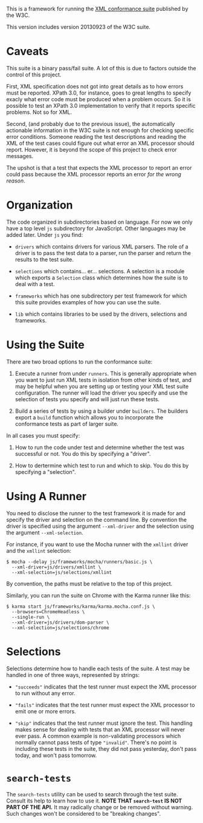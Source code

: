This is a framework for running the [XML conformance
suite](https://www.w3.org/XML/Test/) published by the W3C.

This version includes version 20130923 of the W3C suite.

Caveats
=======

This suite is a binary pass/fail suite. A lot of this is due to
factors outside the control of this project.

First, XML specification does not got into great details as to how
errors must be reported. XPath 3.0, for instance, goes to great
lengths to specify exacly what error code must be produced when a
problem occurs. So it is possible to test an XPath 3.0 implementation
to verify that it reports specific problems. Not so for XML.

Second, (and probably due to the previous issue), the automatically
actionable information in the W3C suite is not enough for checking
specific error conditions. Someone reading the test descriptions and
reading the XML of the test cases could figure out what error an XML
processor should report. However, it is beyond the scope of this
project to check error messages.

The upshot is that a test that expects the XML processor to report an
error could pass because the XML processor reports an error *for the
wrong reason*.

Organization
============

The code organized in subdirectories based on language. For now we
only have a top level ``js`` subdirectory for JavaScript. Other
languages may be added later. Under ``js`` you find:

* ``drivers`` which contains drivers for various XML parsers. The
  role of a driver is to pass the test data to a parser, run the
  parser and return the results to the test suite.

* ``selections`` which contains... er... selections. A selection is a
  module which exports a ``Selection`` class which determines how the
  suite is to deal with a test.

* ``frameworks`` which has one subdirectory per test framework for
  which this suite provides examples of how you can use the suite.

* ``lib`` which contains libraries to be used by the drivers,
  selections and frameworks.

Using the Suite
===============

There are two broad options to run the conformance suite:

1. Execute a runner from under ``runners``. This is generally
appropriate when you want to just run XML tests in isolation from
other kinds of test, and may be helpful when you are setting up or
testing your XML test suite configuration. The runner will load the
driver you specify and use the selection of tests you specify and will
just run these tests.

2. Build a series of tests by using a builder under ``builders``. The
builders export a ``build`` function which allows you to incorporate
the conformance tests as part of larger suite.

In all cases you must specify:

1. How to run the code under test and determine whether the test was
successful or not. You do this by specifying a "driver".

2. How to dertermine which test to run and which to skip. You do this
by specifying a "selection".

Using A Runner
==============

You need to disclose the runner to the test framework it is made for
and specify the driver and selection on the command line. By
convention the driver is specified using the argument ``--xml-driver``
and the selection using the argument ``--xml-selection``.

For instance, if you want to use the Mocha runner with the `xmllint`
driver and the `xmllint` selection:

```terminal
$ mocha --delay js/frameworks/mocha/runners/basic.js \
  --xml-driver=js/drivers/xmllint \
  --xml-selection=js/selections/xmllint
```

By convention, the paths must be relative to the top of this project.

Similarly, you can run the suite on Chrome with the Karma runner like
this:

```terminal
$ karma start js/frameworks/karma/karma.mocha.conf.js \
  --browsers=ChromeHeadless \
  --single-run \
  --xml-driver=js/drivers/dom-parser \
  --xml-selection=js/selections/chrome
```

Selections
==========

Selections determine how to handle each tests of the suite. A test may
be handled in one of three ways, represented by strings:

- ``"succeeds"`` indicates that the test runner must expect the XML
  processor to run without any error.

- ``"fails"`` indicates that the test runner must expect the XML
  processor to emit one or more errors.

- ``"skip"`` indicates that the test runner must ignore the test. This
  handling makes sense for dealing with tests that an XML processor
  will never ever pass. A common example is non-validating processors
  which normally cannot pass tests of type ``"invalid"``. There's no
  point is including these tests in the suite, they did not pass
  yesterday, don't pass today, and won't pass tomorrow.

``search-tests``
================

The ``search-tests`` utility can be used to search through the test
suite. Consult its help to learn how to use it. **NOTE THAT
``search-test`` IS NOT PART OF THE API.** It may radically change or
be removed without warning. Such changes won't be considered to be
"breaking changes".
